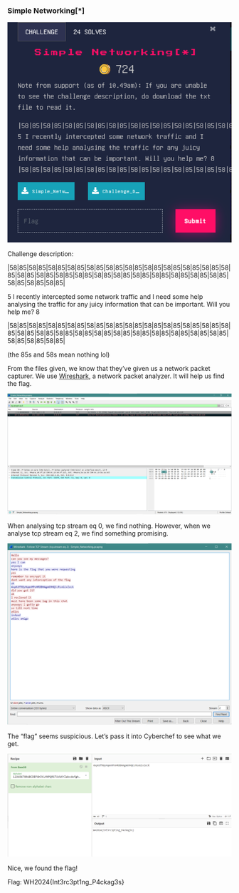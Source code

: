 ### Simple Networking[*]


![alt_text](images/image14.png "image_tooltip")


Challenge description: 

|58|85|58|85|58|85|58|85|58|85|58|85|58|85|58|85|58|85|58|85|58|85|58|85|58|85|58|85|58|85|58|85|58|85|58|85|58|85|58|85|58|85|58|85|58|85|58|85|58|85|58|85|  

5 I recently intercepted some network traffic and I need some help analysing the traffic for any juicy information that can be important. Will you help me? 8  

|58|85|58|85|58|85|58|85|58|85|58|85|58|85|58|85|58|85|58|85|58|85|58|85|58|85|58|85|58|85|58|85|58|85|58|85|58|85|58|85|58|85|58|85|58|85|58|85|58|85|58|85|

(the 85s and 58s mean nothing lol)

From the files given, we know that they’ve given us a network packet capturer. We use [Wireshark](https://www.wireshark.org/), a network packet analyzer. It will help us find the flag. 


![alt_text](images/image20.png "image_tooltip")


When analysing tcp stream eq 0, we find nothing. However, when we analyse tcp stream eq 2, we find something promising. 


![alt_text](images/image1.png "image_tooltip")


The “flag” seems suspicious. Let’s pass it into Cyberchef to see what we get. 


![alt_text](images/image18.png "image_tooltip")


Nice, we found the flag!

Flag: WH2024{Int3rc3pt1ng_P4ckag3s}